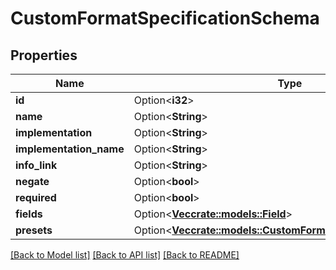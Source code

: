 # CustomFormatSpecificationSchema

## Properties

Name | Type | Description | Notes
------------ | ------------- | ------------- | -------------
**id** | Option<**i32**> |  | [optional]
**name** | Option<**String**> |  | [optional]
**implementation** | Option<**String**> |  | [optional]
**implementation_name** | Option<**String**> |  | [optional]
**info_link** | Option<**String**> |  | [optional]
**negate** | Option<**bool**> |  | [optional]
**required** | Option<**bool**> |  | [optional]
**fields** | Option<[**Vec<crate::models::Field>**](Field.md)> |  | [optional]
**presets** | Option<[**Vec<crate::models::CustomFormatSpecificationSchema>**](CustomFormatSpecificationSchema.md)> |  | [optional]

[[Back to Model list]](../README.md#documentation-for-models) [[Back to API list]](../README.md#documentation-for-api-endpoints) [[Back to README]](../README.md)


